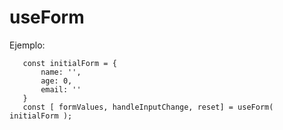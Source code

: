  # useForm

 Ejemplo:

 ```
    const initialForm = {
        name: '',
        age: 0,
        email: ''
    }
    const [ formValues, handleInputChange, reset] = useForm( initialForm );
```
